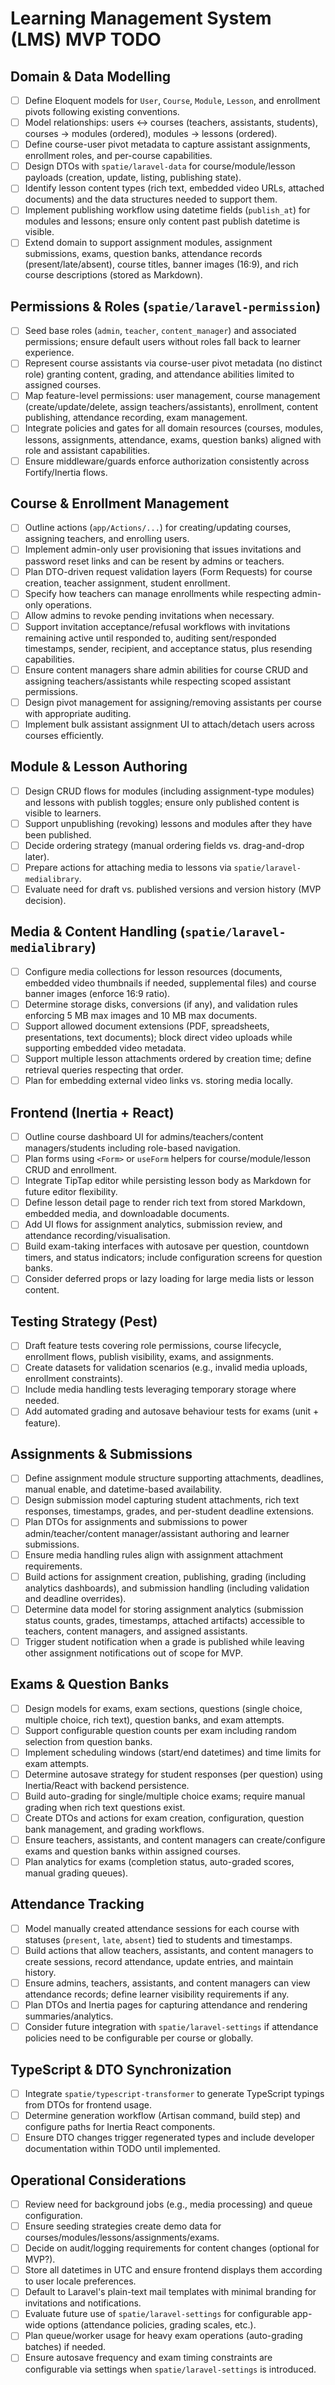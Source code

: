 # Learning Management System (LMS) MVP TODO

## Domain & Data Modelling
- [ ] Define Eloquent models for `User`, `Course`, `Module`, `Lesson`, and enrollment pivots following existing conventions.
- [ ] Model relationships: users ↔ courses (teachers, assistants, students), courses → modules (ordered), modules → lessons (ordered).
- [ ] Define course-user pivot metadata to capture assistant assignments, enrollment roles, and per-course capabilities.
- [ ] Design DTOs with `spatie/laravel-data` for course/module/lesson payloads (creation, update, listing, publishing state).
- [ ] Identify lesson content types (rich text, embedded video URLs, attached documents) and the data structures needed to support them.
- [ ] Implement publishing workflow using datetime fields (`publish_at`) for modules and lessons; ensure only content past publish datetime is visible.
- [ ] Extend domain to support assignment modules, assignment submissions, exams, question banks, attendance records (present/late/absent), course titles, banner images (16:9), and rich course descriptions (stored as Markdown).

## Permissions & Roles (`spatie/laravel-permission`)
- [ ] Seed base roles (`admin`, `teacher`, `content_manager`) and associated permissions; ensure default users without roles fall back to learner experience.
- [ ] Represent course assistants via course-user pivot metadata (no distinct role) granting content, grading, and attendance abilities limited to assigned courses.
- [ ] Map feature-level permissions: user management, course management (create/update/delete, assign teachers/assistants), enrollment, content publishing, attendance recording, exam management.
- [ ] Integrate policies and gates for all domain resources (courses, modules, lessons, assignments, attendance, exams, question banks) aligned with role and assistant capabilities.
- [ ] Ensure middleware/guards enforce authorization consistently across Fortify/Inertia flows.

## Course & Enrollment Management
- [ ] Outline actions (`app/Actions/...`) for creating/updating courses, assigning teachers, and enrolling users.
- [ ] Implement admin-only user provisioning that issues invitations and password reset links and can be resent by admins or teachers.
- [ ] Plan DTO-driven request validation layers (Form Requests) for course creation, teacher assignment, student enrollment.
- [ ] Specify how teachers can manage enrollments while respecting admin-only operations.
- [ ] Allow admins to revoke pending invitations when necessary.
- [ ] Support invitation acceptance/refusal workflows with invitations remaining active until responded to, auditing sent/responded timestamps, sender, recipient, and acceptance status, plus resending capabilities.
- [ ] Ensure content managers share admin abilities for course CRUD and assigning teachers/assistants while respecting scoped assistant permissions.
- [ ] Design pivot management for assigning/removing assistants per course with appropriate auditing.
- [ ] Implement bulk assistant assignment UI to attach/detach users across courses efficiently.

## Module & Lesson Authoring
- [ ] Design CRUD flows for modules (including assignment-type modules) and lessons with publish toggles; ensure only published content is visible to learners.
- [ ] Support unpublishing (revoking) lessons and modules after they have been published.
- [ ] Decide ordering strategy (manual ordering fields vs. drag-and-drop later).
- [ ] Prepare actions for attaching media to lessons via `spatie/laravel-medialibrary`.
- [ ] Evaluate need for draft vs. published versions and version history (MVP decision).

## Media & Content Handling (`spatie/laravel-medialibrary`)
- [ ] Configure media collections for lesson resources (documents, embedded video thumbnails if needed, supplemental files) and course banner images (enforce 16:9 ratio).
- [ ] Determine storage disks, conversions (if any), and validation rules enforcing 5 MB max images and 10 MB max documents.
- [ ] Support allowed document extensions (PDF, spreadsheets, presentations, text documents); block direct video uploads while supporting embedded video metadata.
- [ ] Support multiple lesson attachments ordered by creation time; define retrieval queries respecting that order.
- [ ] Plan for embedding external video links vs. storing media locally.

## Frontend (Inertia + React)
- [ ] Outline course dashboard UI for admins/teachers/content managers/students including role-based navigation.
- [ ] Plan forms using `<Form>` or `useForm` helpers for course/module/lesson CRUD and enrollment.
- [ ] Integrate TipTap editor while persisting lesson body as Markdown for future editor flexibility.
- [ ] Define lesson detail page to render rich text from stored Markdown, embedded media, and downloadable documents.
- [ ] Add UI flows for assignment analytics, submission review, and attendance recording/visualisation.
- [ ] Build exam-taking interfaces with autosave per question, countdown timers, and status indicators; include configuration screens for question banks.
- [ ] Consider deferred props or lazy loading for large media lists or lesson content.

## Testing Strategy (Pest)
- [ ] Draft feature tests covering role permissions, course lifecycle, enrollment flows, publish visibility, exams, and assignments.
- [ ] Create datasets for validation scenarios (e.g., invalid media uploads, enrollment constraints).
- [ ] Include media handling tests leveraging temporary storage where needed.
- [ ] Add automated grading and autosave behaviour tests for exams (unit + feature).

## Assignments & Submissions
- [ ] Define assignment module structure supporting attachments, deadlines, manual enable, and datetime-based availability.
- [ ] Design submission model capturing student attachments, rich text responses, timestamps, grades, and per-student deadline extensions.
- [ ] Plan DTOs for assignments and submissions to power admin/teacher/content manager/assistant authoring and learner submissions.
- [ ] Ensure media handling rules align with assignment attachment requirements.
- [ ] Build actions for assignment creation, publishing, grading (including analytics dashboards), and submission handling (including validation and deadline overrides).
- [ ] Determine data model for storing assignment analytics (submission status counts, grades, timestamps, attached artifacts) accessible to teachers, content managers, and assigned assistants.
- [ ] Trigger student notification when a grade is published while leaving other assignment notifications out of scope for MVP.

## Exams & Question Banks
- [ ] Design models for exams, exam sections, questions (single choice, multiple choice, rich text), question banks, and exam attempts.
- [ ] Support configurable question counts per exam including random selection from question banks.
- [ ] Implement scheduling windows (start/end datetimes) and time limits for exam attempts.
- [ ] Determine autosave strategy for student responses (per question) using Inertia/React with backend persistence.
- [ ] Build auto-grading for single/multiple choice exams; require manual grading when rich text questions exist.
- [ ] Create DTOs and actions for exam creation, configuration, question bank management, and grading workflows.
- [ ] Ensure teachers, assistants, and content managers can create/configure exams and question banks within assigned courses.
- [ ] Plan analytics for exams (completion status, auto-graded scores, manual grading queues).

## Attendance Tracking
- [ ] Model manually created attendance sessions for each course with statuses (`present`, `late`, `absent`) tied to students and timestamps.
- [ ] Build actions that allow teachers, assistants, and content managers to create sessions, record attendance, update entries, and maintain history.
- [ ] Ensure admins, teachers, assistants, and content managers can view attendance records; define learner visibility requirements if any.
- [ ] Plan DTOs and Inertia pages for capturing attendance and rendering summaries/analytics.
- [ ] Consider future integration with `spatie/laravel-settings` if attendance policies need to be configurable per course or globally.

## TypeScript & DTO Synchronization
- [ ] Integrate `spatie/typescript-transformer` to generate TypeScript typings from DTOs for frontend usage.
- [ ] Determine generation workflow (Artisan command, build step) and configure paths for Inertia React components.
- [ ] Ensure DTO changes trigger regenerated types and include developer documentation within TODO until implemented.

## Operational Considerations
- [ ] Review need for background jobs (e.g., media processing) and queue configuration.
- [ ] Ensure seeding strategies create demo data for courses/modules/lessons/assignments/exams.
- [ ] Decide on audit/logging requirements for content changes (optional for MVP?).
- [ ] Store all datetimes in UTC and ensure frontend displays them according to user locale preferences.
- [ ] Default to Laravel's plain-text mail templates with minimal branding for invitations and notifications.
- [ ] Evaluate future use of `spatie/laravel-settings` for configurable app-wide options (attendance policies, grading scales, etc.).
- [ ] Plan queue/worker usage for heavy exam operations (auto-grading batches) if needed.
- [ ] Ensure autosave frequency and exam timing constraints are configurable via settings when `spatie/laravel-settings` is introduced.
